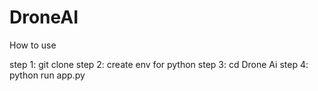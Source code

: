 # DroneAI

How to use

step 1: git clone
step 2: create env for python
step 3: cd Drone Ai
step 4: python run app.py
